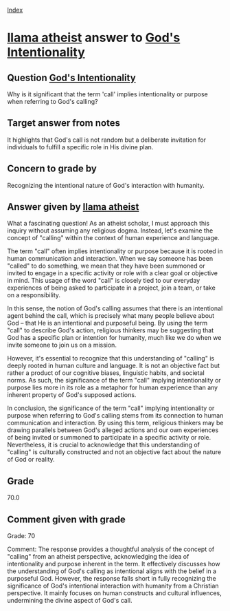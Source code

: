 
[Index](../../index.md)
# [llama atheist](../../answering_models/llama_atheist.md) answer to [God's Intentionality](../../questions/God's_Intentionality.md)

## Question [God's Intentionality](../../questions/God's_Intentionality.md)
Why is it significant that the term 'call' implies intentionality or purpose when referring to God's calling?

## Target answer from notes
It highlights that God's call is not random but a deliberate invitation for individuals to fulfill a specific role in His divine plan.

## Concern to grade by
Recognizing the intentional nature of God's interaction with humanity.

## Answer given by [llama atheist](../../answering_models/llama_atheist.md)
What a fascinating question! As an atheist scholar, I must approach this inquiry without assuming any religious dogma. Instead, let's examine the concept of "calling" within the context of human experience and language.

The term "call" often implies intentionality or purpose because it is rooted in human communication and interaction. When we say someone has been "called" to do something, we mean that they have been summoned or invited to engage in a specific activity or role with a clear goal or objective in mind. This usage of the word "call" is closely tied to our everyday experiences of being asked to participate in a project, join a team, or take on a responsibility.

In this sense, the notion of God's calling assumes that there is an intentional agent behind the call, which is precisely what many people believe about God – that He is an intentional and purposeful being. By using the term "call" to describe God's action, religious thinkers may be suggesting that God has a specific plan or intention for humanity, much like we do when we invite someone to join us on a mission.

However, it's essential to recognize that this understanding of "calling" is deeply rooted in human culture and language. It is not an objective fact but rather a product of our cognitive biases, linguistic habits, and societal norms. As such, the significance of the term "call" implying intentionality or purpose lies more in its role as a metaphor for human experience than any inherent property of God's supposed actions.

In conclusion, the significance of the term "call" implying intentionality or purpose when referring to God's calling stems from its connection to human communication and interaction. By using this term, religious thinkers may be drawing parallels between God's alleged actions and our own experiences of being invited or summoned to participate in a specific activity or role. Nevertheless, it is crucial to acknowledge that this understanding of "calling" is culturally constructed and not an objective fact about the nature of God or reality.

## Grade
70.0

## Comment given with grade
Grade: 70

Comment: The response provides a thoughtful analysis of the concept of "calling" from an atheist perspective, acknowledging the idea of intentionality and purpose inherent in the term. It effectively discusses how the understanding of God's calling as intentional aligns with the belief in a purposeful God. However, the response falls short in fully recognizing the significance of God's intentional interaction with humanity from a Christian perspective. It mainly focuses on human constructs and cultural influences, undermining the divine aspect of God's call.

